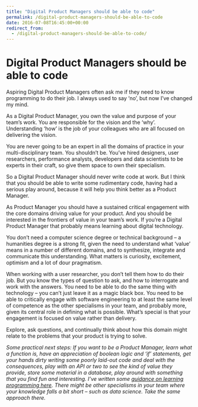 ```yaml
---
title: "Digital Product Managers should be able to code"
permalink: /digital-product-managers-should-be-able-to-code
date: 2016-07-08T16:45:00+00:00
redirect_from:
  - /digital-product-managers-should-be-able-to-code/
---
```


# Digital Product Managers should be able to code

Aspiring Digital Product Managers often ask me if they need to know programming to do their job. I always used to say ‘no’, but now I’ve changed my mind.

As a Digital Product Manager, you own the value and purpose of your team’s work. You are responsible for the vision and the ‘why’. Understanding ‘how’ is the job of your colleagues who are all focused on delivering the vision.

You are never going to be an expert in all the domains of practice in your multi-disciplinary team. You shouldn’t be. You’ve hired designers, user researchers, performance analysts, developers and data scientists to be experts in their craft, so give them space to own their specialism.

So a Digital Product Manager should never write code at work. But I think that you should be able to write some rudimentary code, having had a serious play around, because it will help you think better as a Product Manager.

As Product Manager you should have a sustained critical engagement with the core domains driving value for your product. And you should be interested in the frontiers of value in your team’s work. If you’re a Digital Product Manager that probably means learning about digital technology.

You don’t need a computer science degree or technical background – a humanities degree is a strong fit, given the need to understand what ‘value’ means in a number of different domains, and to synthesize, integrate and communicate this understanding. What matters is curiosity, excitement, optimism and a lot of dour pragmatism.

When working with a user researcher, you don’t tell them how to do their job. But you know the types of question to ask, and how to interrogate and work with the answers. You need to be able to do the same thing with technology – you can’t just leave it as a magic black box. You need to be able to critically engage with software engineering to at least the same level of competence as the other specialisms in your team, and probably more, given its central role in defining what is possible. What’s special is that your engagement is focused on value rather than delivery.

Explore, ask questions, and continually think about how this domain might relate to the problems that your product is trying to solve.

*Some practical next steps: If you want to be a Product Manager, learn what a function is, have an appreciation of boolean logic and ‘if’ statements, get your hands dirty writing some poorly laid-out code and deal with the consequences, play with an API or two to see the kind of value they provide, store some material in a database, play around with something that you find fun and interesting. I’ve written some [guidance on learning programming here](https://www.martinlugton.com/advice-on-learning-computer-programming/). There might be other specialisms in your team where your knowledge falls a bit short – such as data science. Take the same approach there.*